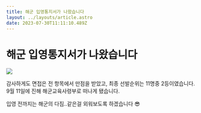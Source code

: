 ```yaml
---
title: 해군 입영통지서가 나왔습니다
layout: ../layouts/article.astro
date: 2023-07-30T11:11:10.489Z
---
```


# 해군 입영통지서가 나왔습니다

![](../images/2890c812-ba36-46be-9885-f23f659178e3.png)

감사하게도 면접은 전 항목에서 만점을 받았고, 최종 선발순위는 11명중 2등이였습니다. 9월 11일에 진해 해군교육사령부로 떠나게 됐습니다.

입영 전까지는 해군의 다짐..같은걸 외워보도록 하겠습니다 😎
